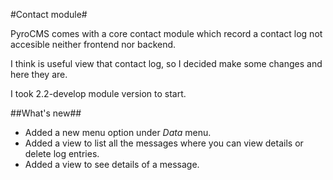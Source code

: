 #Contact module#

PyroCMS comes with a core contact module which record a contact log not accesible neither frontend nor backend.

I think is useful view that contact log, so I decided make some changes and here they are.

I took 2.2-develop module version to start.

##What's new##

* Added a new menu option under _Data_ menu.
* Added a view to list all the messages where you can view details or delete log entries.
* Added a view to see details of a message.


